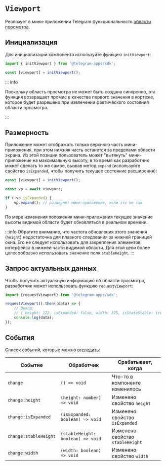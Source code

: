 # `Viewport`

Реализует в мини-приложении Telegram функциональность [области просмотра](../../../../platform/viewport.md).

## Инициализация

Для инициализации компонента используйте функцию `initViewport`:

```typescript
import { initViewport } from '@telegram-apps/sdk';

const [viewport] = initViewport();  
```

::: info

Поскольку область просмотра не может быть создана синхронно, эта функция возвращает промис в качестве первого значения в кортеже, которое будет разрешено при извлечении фактического состояния области просмотра.

:::

## Размерность

Приложение может отображать только верхнюю часть мини-приложения, при этом нижняя часть останется за пределами области экрана. Из этой позиции пользователь может "вытянуть" мини-приложение на максимальную высоту, в то время как разработчик может сделать то же самое, вызвав метод `expand` (используйте свойство `isExpanded`, чтобы получить текущее состояние расширения):

```typescript
const [viewport] = initViewport();

const vp = await viewport;

if (!vp.isExpanded) {
    vp.expand(); // развернет мини-приложение, если это не так
}
```

По мере изменения положения мини-приложения текущее значение высоты видимой области будет обновляться в реальном времени.

:::info
Обратите внимание, что частота обновления этого значения (`height`) недостаточна для плавного следования за нижней границей окна. Его не следует использовать для закрепления элементов интерфейса в нижней части видимой области. Для этой цели более целесообразно использовать значение поля `stableHeight`.
:::

## Запрос актуальных данных

Чтобы получить актуальную информацию об области просмотра, разработчик может использовать функцию `requestViewport`:

```typescript
import {requestViewport} from '@telegram-apps/sdk';

requestViewport().then((data) => {
    // Вывод:
    // { height: 122, isExpanded: false, width: 375, isStateStable: true }
    console.log(data);
});
```

## События

Список событий, которые можно [отследить](#events):

| Событие               | Обработчик                        | Срабатывает, когда               |
| --------------------- | --------------------------------- | -------------------------------- |
| `change`              | `() => void`                      | Что-то в компоненте изменилось   |
| `change:height`       | `(height: number) => void`        | Изменено свойство `height`       |
| `change:isExpanded`   | `(isExpanded: boolean) => void`   | Изменено свойство `isExpanded`   |
| `change:stableHeight` | `(stableHeight: boolean) => void` | Изменено свойство `stableHeight` |
| `change:width`        | `(width: boolean) => void`        | Изменено свойство `width`        |

